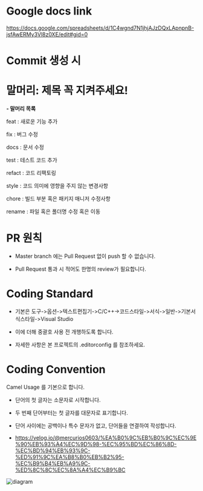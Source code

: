 # Google docs link

https://docs.google.com/spreadsheets/d/1C4wgnd7N1jhjAJzDQxLApnpnB-jsfAwERMy3Vl8z0XE/edit#gid=0

# Commit 생성 시 

# 말머리: 제목 꼭 지켜주세요!

**- 말머리 목록**

feat : 새로운 기능 추가

fix : 버그 수정

docs : 문서 수정

test : 테스트 코드 추가

refact : 코드 리팩토링

style : 코드 의미에 영향을 주지 않는 변경사항

chore : 빌드 부분 혹은 패키지 매니저 수정사항

rename : 파일 혹은 폴더명 수정 혹은 이동

# PR 원칙

- Master branch 에는 Pull Request 없이 push 할 수 없습니다.

- Pull Request 통과 시 적어도 한명의 review가 필요합니다.

# Coding Standard

 - 기본은 도구->옵션->텍스트편집기->C/C++->코드스타일->서식->일반->기본서식스타일->Visual Studio
   
 - 이에 더해 중괄호 사용 전 개행하도록 합니다.
   
 - 자세한 사항은 본 프로젝트의 .editorconfig 를 참조하세요.


# Coding Convention

Camel Usage 를 기본으로 합니다.

- 단어의 첫 글자는 소문자로 시작합니다.
  
- 두 번째 단어부터는 첫 글자를 대문자로 표기합니다.
  
- 단어 사이에는 공백이나 특수 문자가 없고, 단어들을 연결하여 작성합니다.
  
- https://velog.io/@mercurios0603/%EA%B0%9C%EB%B0%9C%EC%9E%90%EB%93%A4%EC%9D%98-%EC%95%BD%EC%86%8D-%EC%BD%94%EB%93%9C-%ED%91%9C%EA%B8%B0%EB%B2%95-%EC%B9%B4%EB%A9%9C-%ED%8C%8C%EC%8A%A4%EC%B9%BC

  
 




![diagram](https://github.com/horntail0/SSDProject/assets/32266181/25a3b3ec-5afa-4462-bc9f-b100f8c6d730)

